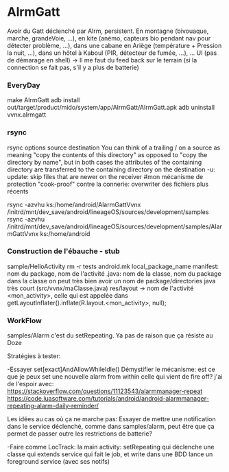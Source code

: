 # AlrmGatt


Avoir du Gatt déclenché par Alrm, persistent. 
En montagne (bivouaque, marche, grandeVoie, ...), en kite (anémo, capteurs bio pendant nav pour détecter problème, ...), dans une cabane en Ariège (température + Pression la nuit, ...),
	dans un hôtel à Kaboul (PIR, détecteur de fumée, ...), ...
UI (pas de démarage en shell) -> Il me faut du feed back sur le terrain (si la connection se fait pas, s'il y a plus de batterie)


### EveryDay
make AlrmGatt
adb install out/target/product/mido/system/app/AlrmGatt/AlrmGatt.apk
adb uninstall vvnx.alrmgatt

### rsync
rsync options source destination
You can think of a trailing / on a source as meaning "copy the contents of this directory" as opposed to "copy the directory by name",
	but in both cases the attributes of the containing directory are transferred to the containing directory on the destination
-u: update: skip files that are newer on the receiver #mon mécanisme de protection "cook-proof" contre la connerie: overwriter des fichiers plus récents
	
rsync -azvhu ks:/home/android/AlarmGattVvnx /initrd/mnt/dev_save/android/lineageOS/sources/development/samples
rsync -azvhu /initrd/mnt/dev_save/android/lineageOS/sources/development/samples/AlarmGattVvnx ks:/home/android

### Construction de l'ébauche - stub
sample/HelloActivity
rm -r tests
	android.mk local_package_name
	manifest: nom du package, nom de l'activité
	.java: nom de la classe, nom du package dans la classe
	on peut très bien avoir un nom de package/directories java très court (src/vvnx/maClasse.java)
	res/layout -> nom de l'activité <mon_activity>, celle qui est appelée dans 
	getLayoutInflater().inflate(R.layout.<mon_activity>, null);



### WorkFlow

samples/Alarm
c'est du setRepeating. Ya pas de raison que ça résiste au Doze

Stratégies à tester:

-Essayer set[exact]AndAllowWhileIdle()
Démystifier le mécanisme: est ce que je peux set une nouvelle alarm from within celle qui vient de fire off?
j'ai de l'espoir avec:
https://stackoverflow.com/questions/11123543/alarmmanager-repeat
https://code.luasoftware.com/tutorials/android/android-alarmmanager-repeating-alarm-daily-reminder/

Les idées au cas où ça ne marche pas:
	Essayer de mettre une notification dans le service déclenché, comme dans samples/alarm, peut être que ça permet de passer outre les restrictions de batterie?

-Faire comme LocTrack:
	la main activity:
		setRepeating qui déclenche une classe qui extends service qui fait le job, et write dans une BDD
		lance un foreground service (avec ses notifs)


